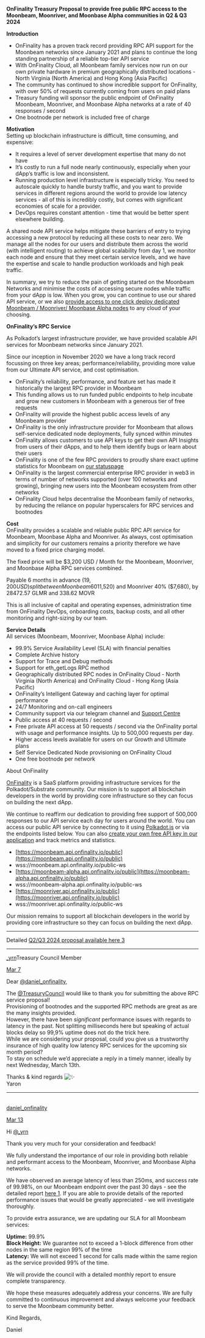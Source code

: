 
**OnFinality Treasury Proposal to provide free public RPC access to the Moonbeam, Moonriver, and Moonbase Alpha communities in Q2 & Q3 2024**

**Introduction**

-   OnFinality has a proven track record providing RPC API support for the Moonbeam networks since January 2021 and plans to continue the long standing partnership of a reliable top-tier API service
-   With OnFinality Cloud, all Moonbeam family services now run on our own private hardware in premium geographically distributed locations - North Virginia (North America) and Hong Kong (Asia Pacific)
-   The community has continued to show incredible support for OnFinality, with over 50% of requests currently coming from users on paid plans
-   Treasury funding will sponsor the public endpoint of OnFinality Moonbeam, Moonriver, and Moonbase Alpha networks at a rate of 40 responses / second
-   One bootnode per network is included free of charge

**Motivation**  
Setting up blockchain infrastructure is difficult, time consuming, and expensive:

-   It requires a level of server development expertise that many do not have
-   It’s costly to run a full node nearly continuously, especially when your dApp’s traffic is low and inconsistent.
-   Running production level infrastructure is especially tricky. You need to autoscale quickly to handle bursty traffic, and you want to provide services in different regions around the world to provide low latency services - all of this is incredibly costly, but comes with significant economies of scale for a provider.
-   DevOps requires constant attention - time that would be better spent elsewhere building.

A shared node API service helps mitigate these barriers of entry to trying accessing a new protocol by reducing all these costs to near zero. We manage all the nodes for our users and distribute them across the world (with intelligent routing) to achieve global scalability from day 1, we monitor each node and ensure that they meet certain service levels, and we have the expertise and scale to handle production workloads and high peak traffic.

In summary, we try to reduce the pain of getting started on the Moonbeam Networks and minimise the costs of accessing secure nodes while traffic from your dApp is low. When you grow, you can continue to use our shared API service, or we also  [provide access to one click deploy dedicated Moonbeam / Moonriver/ Moonbase Alpha nodes](https://onfinality.io/networks)  to any cloud of your choosing.

**OnFinality’s RPC Service**

As Polkadot’s largest infrastructure provider, we have provided scalable API services for Moonbeam networks since January 2021.

Since our inception in November 2020 we have a long track record focussing on three key areas; performance/reliability, providing more value from our Ultimate API service, and cost optimisation.

-   OnFinality’s reliability, performance, and feature set has made it historically the largest RPC provider in Moonbeam
-   This funding allows us to run funded public endpoints to help incubate and grow new customers in Moonbeam with a generous tier of free requests
-   OnFinality will provide the highest public access levels of any Moonbeam provider
-   OnFinality is the only infrastructure provider for Moonbeam that allows self-service dedicated node deployments, fully synced within minutes
-   OnFinality allows customers to use API keys to get their own API Insights from users of their dApps, and to help them identify bugs or learn about their users
-   OnFinality is one of the few RPC providers to proudly share exact uptime statistics for Moonbeam on  [our statuspage](https://status.onfinality.io/)
-   OnFinality is the largest commercial enterprise RPC provider in web3 in terms of number of networks supported (over 100 networks and growing), bringing new users into the Moonbeam ecosystem from other networks
-   OnFinality Cloud helps decentralise the Moonbeam family of networks, by reducing the reliance on popular hyperscalers for RPC services and bootnodes

**Cost**  
OnFinality provides a scalable and reliable public RPC API service for Moonbeam, Moonbase Alpha and Moonriver. As always, cost optimisation and simplicity for our customers remains a priority therefore we have moved to a fixed price charging model.

The fixed price will be $3,200 USD / Month for the Moonbeam, Moonriver, and Moonbase Alpha RPC services combined.

Payable 6 months in advance ($19,200 USD) split between Moonbeam 60% ($11,520) and Moonriver 40% ($7,680), by 28472.57 GLMR and 338.62 MOVR

This is all inclusive of capital and operating expenses, administration time from OnFinality DevOps, onboarding costs, backup costs, and all other monitoring and right-sizing by our team.

**Service Details**  
All services (Moonbeam, Moonriver, Moonbase Alpha) include:

-   99.9% Service Availability Level (SLA) with financial penalties
-   Complete Archive history
-   Support for Trace and Debug methods
-   Support for eth_getLogs RPC method
-   Geographically distributed RPC nodes in OnFinality Cloud - North Virginia (North America) and OnFinality Cloud - Hong Kong (Asia Pacific)
-   OnFinality’s Intelligent Gateway and caching layer for optimal performance
-   24/7 Monitoring and on-call engineers
-   Community support via our telegram channel and  [Support Centre](https://support.onfinality.io/)
-   Public access at 40 requests / second
-   Free private API access at 50 requests / second via the OnFinality portal with usage and performance insights. Up to 500,000 requests per day.
-   Higher access levels available for users on our Growth and Ultimate plans
-   Self Service Dedicated Node provisioning on OnFinality Cloud
-   One free bootnode per network

About OnFinality

[OnFinality](https://onfinality.io/)  is a SaaS platform providing infrastructure services for the Polkadot/Substrate community. Our mission is to support all blockchain developers in the world by providing core infrastructure so they can focus on building the next dApp.

We continue to reaffirm our dedication to providing free support of 500,000 responses to our API service each day for users around the world. You can access our public API service by connecting to it using  [Polkadot.js](https://polkadot.js.org/apps/?rpc=wss%3A%2F%2Fkusama.api.onfinality.io%2Fpublic-ws#/explorer)  or via the endpoints listed below. You can also  [create your own free API key in our application](https://app.onfinality.io/)  and track metrics and statistics.

-   [https://moonbeam.api.onfinality.io/public](https://moonbeam.api.onfinality.io/public)
-   wss://moonbeam.api.onfinality.io/public-ws
-   [https://moonbeam-alpha.api.onfinality.io/public](https://moonbeam-alpha.api.onfinality.io/public)
-   wss://moonbeam-alpha.api.onfinality.io/public-ws
-   [https://moonriver.api.onfinality.io/public](https://moonriver.api.onfinality.io/public)
-   wss://moonriver.api.onfinality.io/public-ws

Our mission remains to support all blockchain developers in the world by providing core infrastructure so they can focus on building the next dApp.

----------

Detailed  [Q2/Q3 2024 proposal available here  3](https://docs.google.com/document/d/1Fs4rNSZl3QjyNX76A1DeVNyvPKnPa8X-qcI54OmHfRQ/edit?usp=sharing)

---

  

[_yrn](https://forum.moonbeam.network/u/_yrn)Treasury Council Member

[Mar 7](https://forum.moonbeam.network/t/proposal-xx-onfinality-q2-q3-2024-public-rpc-service-support-for-moonbeam-moonriver-and-moonbase-alpha/1605/5?u=_yrn "Post date")

Dear  [@daniel_onfinality](https://forum.moonbeam.network/u/daniel_onfinality),

The  [@TreasuryCouncil](https://forum.moonbeam.network/groups/treasurycouncil)  would like to thank you for submitting the above RPC service proposal!  
Provisioning of bootnodes and the supported RPC methods are great as are the many insights provided.  
However, there have been  _significant_  performance issues with regards to latency in the past. Not splitting milliseconds here but speaking of actual blocks delay so 99,9% uptime does not do the trick here.  
While we are considering your proposal, could you give us a trustworthy insurance of high quality low latency RPC services for the upcoming six month period?  
To stay on schedule we’d appreciate a reply in a timely manner, ideally by next Wednesday, March 13th.

Thanks & kind regards  ![:sparkles:](https://forum.moonbeam.network/images/emoji/twitter/sparkles.png?v=12 ":sparkles:")  
Yaron

---
[  
daniel_onfinality](https://forum.moonbeam.network/u/daniel_onfinality)

[Mar 13](https://forum.moonbeam.network/t/proposal-xx-onfinality-q2-q3-2024-public-rpc-service-support-for-moonbeam-moonriver-and-moonbase-alpha/1605/6?u=_yrn "Post date")

Hi  [@_yrn](https://forum.moonbeam.network/u/_yrn)

Thank you very much for your consideration and feedback!

We fully understand the importance of our role in providing both reliable and performant access to the Moonbeam, Moonriver, and Moonbase Alpha networks.

We have observed an average latency of less than 250ms, and success rate of 99.98%, on our Moonbeam endpoint over the past 30 days - see the detailed report  [here  1](https://docs.google.com/spreadsheets/d/1WJfKZWofYqexiLeK6sm48sXPd88DQDoevGgz9CV3d4w/edit?usp=sharing). If you are able to provide details of the reported performance issues that would be greatly appreciated - we will investigate thoroughly.

To provide extra assurance, we are updating our SLA for all Moonbeam services:

**Uptime:**  99.9%  
**Block Height:**  We guarantee not to exceed a 1-block difference from other nodes in the same region 99% of the time  
**Latency:**  We will not exceed 1 second for calls made within the same region as the service provided 99% of the time.

We will provide the council with a detailed monthly report to ensure complete transparency.

We hope these measures adequately address your concerns. We are fully committed to continuous improvement and always welcome your feedback to serve the Moonbeam community better.

Kind Regards,

Daniel